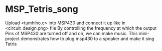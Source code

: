# MSP_Tetris_song
Upload &lt;tumhiho.c> into MSP430 and connect it up like in &lt;circuit_design.png> file  By controlling the frequency at which the output Pins of MSP430 are turned off and on, we can make music. This mini-project demonstrates how to plug msp430 to a speaker and make it sing Tetris
